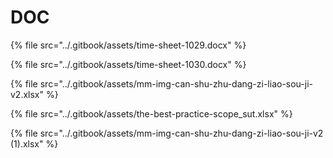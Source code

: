 # DOC

{% file src="../.gitbook/assets/time-sheet-1029.docx" %}

{% file src="../.gitbook/assets/time-sheet-1030.docx" %}

{% file src="../.gitbook/assets/mm-img-can-shu-zhu-dang-zi-liao-sou-ji-v2.xlsx" %}

{% file src="../.gitbook/assets/the-best-practice-scope\_sut.xlsx" %}

{% file src="../.gitbook/assets/mm-img-can-shu-zhu-dang-zi-liao-sou-ji-v2 \(1\).xlsx" %}



